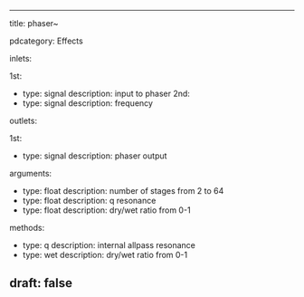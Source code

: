 --- 


title: phaser~

pdcategory: Effects

inlets:

  1st:
  - type: signal
    description: input to phaser
  2nd:
  - type: signal
    description: frequency

outlets:

  1st:
  - type: signal
    description: phaser output

arguments:
  - type: float
    description: number of stages from 2 to 64
  - type: float
    description: q resonance
  - type: float
    description: dry/wet ratio from 0-1

methods:
  - type: q <float>
    description: internal allpass resonance
  - type: wet <float>
    description: dry/wet ratio from 0-1



draft: false
---